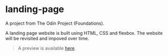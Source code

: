 # landing-page
A project from The Odin Project (Foundations).

A landing page website is built using HTML, CSS and flexbox.
The website will be revisited and impoved over time.

> A preview is available [here](http://frarosset.github.io/landing-page).
